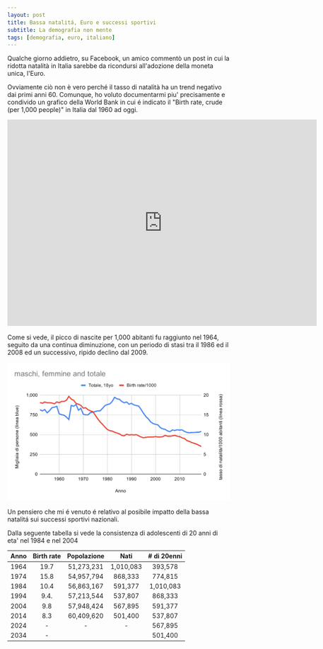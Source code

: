 ```yaml
---
layout: post
title: Bassa natalitá, Euro e successi sportivi 
subtitle: La demografia non mente
tags: [demografia, euro, italiano]
---
```


Qualche giorno addietro, su Facebook, un amico commentò un post in cui la ridotta natalità in Italia sarebbe da ricondursi all'adozione della moneta unica, l'Euro.

Ovviamente ciò non è vero perché il tasso di natalità ha un trend negativo dai primi anni 60. Comunque, ho voluto documentarmi piu' precisamente e condivido un grafico della World Bank in cui é indicato il "Birth rate, crude (per 1,000 people)" in Italia dal 1960 ad oggi.

<iframe src="https://data.worldbank.org/share/widget?indicators=SP.DYN.CBRT.IN&locations=IT" width='700' height='466' frameBorder='0' scrolling="no" ></iframe>
<br>

Come si vede, il picco di nascite per 1,000 abitanti fu raggiunto nel 1964, seguito da una continua diminuzione, con un periodo di stasi tra il 1986 ed il 2008 ed un successivo, ripido declino dal 2009.

![alt-text](images/demographics_italy.svg)

Un pensiero che mi é venuto é relativo al posibile impatto della bassa natalitá sui successi sportivi nazionali.

Dalla seguente tabella si vede la consistenza di adolescenti di 20 anni di eta' nel 1984 e nel 2004

| Anno | Birth rate | Popolazione |    Nati   | # di 20enni |
| :---:| :---------:| :---------: | :-------: | :---------: |
| 1964 | 19.7       |  51,273,231 | 1,010,083 |   393,578   |
| 1974 | 15.8       |  54,957,794 | 868,333   |   774,815   |
| 1984 | 10.4       |  56,863,167 | 591,377   | 1,010,083   |
| 1994 | 9.4.       |  57,213,544 | 537,807   | 868,333     |
| 2004 | 9.8        |  57,948,424 | 567,895   | 591,377     |
| 2014 |  8.3       |  60,409,620 | 501,400   | 537,807     |  
| 2024 |     -      |     -       |    -      | 567,895     |      
| 2034 |     -      |             |           | 501,400     |
